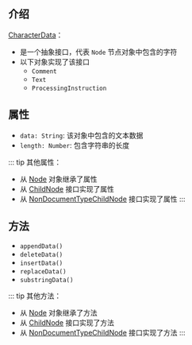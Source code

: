 ## 介绍

[CharacterData](https://developer.mozilla.org/zh-CN/docs/Web/API/CharacterData)：

+ 是一个抽象接口，代表 `Node` 节点对象中包含的字符
+ 以下对象实现了该接口
  + `Comment`
  + `Text`
  + `ProcessingInstruction`


## 属性

+ `data: String`: 该对象中包含的文本数据
+ `length: Number`: 包含字符串的长度


::: tip 其他属性：
+ 从 [Node](/base/javascript/dom/node) 对象继承了属性
+ 从 [ChildNode](/base/javascript/dom/child-node) 接口实现了属性
+ 从 [NonDocumentTypeChildNode](/base/javascript/dom/non-cnode) 接口实现了属性
:::

## 方法

+ `appendData()`
+ `deleteData()`
+ `insertData()`
+ `replaceData()`
+ `substringData()`


::: tip 其他方法：
+ 从 [Node](/base/javascript/dom/node) 对象继承了方法
+ 从 [ChildNode](/base/javascript/dom/child-node) 接口实现了方法
+ 从 [NonDocumentTypeChildNode](/base/javascript/dom/non-cnode) 接口实现了方法
:::